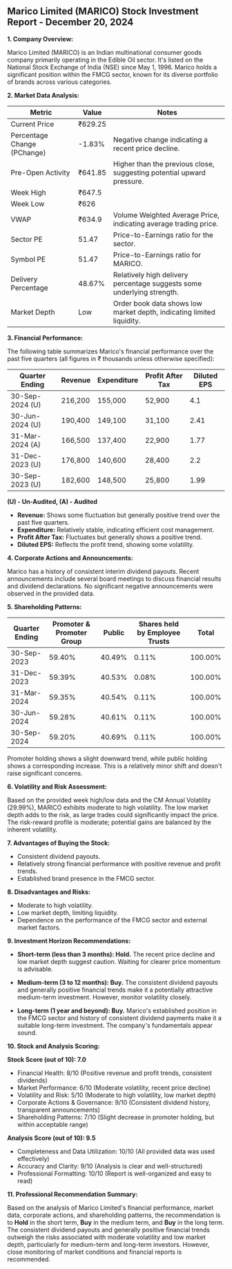 ## Marico Limited (MARICO) Stock Investment Report - December 20, 2024

**1. Company Overview:**

Marico Limited (MARICO) is an Indian multinational consumer goods company primarily operating in the Edible Oil sector.  It's listed on the National Stock Exchange of India (NSE) since May 1, 1996. Marico holds a significant position within the FMCG sector, known for its diverse portfolio of brands across various categories.


**2. Market Data Analysis:**

| Metric                     | Value       | Notes                                                              |
|-----------------------------|-------------|----------------------------------------------------------------------|
| Current Price               | ₹629.25     |                                                                      |
| Percentage Change (PChange) | -1.83%      | Negative change indicating a recent price decline.                     |
| Pre-Open Activity          | ₹641.85     | Higher than the previous close, suggesting potential upward pressure. |
| Week High                    | ₹647.5      |                                                                      |
| Week Low                     | ₹626        |                                                                      |
| VWAP                        | ₹634.9      | Volume Weighted Average Price, indicating average trading price.       |
| Sector PE                   | 51.47       | Price-to-Earnings ratio for the sector.                             |
| Symbol PE                   | 51.47       | Price-to-Earnings ratio for MARICO.                                 |
| Delivery Percentage         | 48.67%      | Relatively high delivery percentage suggests some underlying strength.|
| Market Depth                | Low         | Order book data shows low market depth, indicating limited liquidity.|


**3. Financial Performance:**

The following table summarizes Marico's financial performance over the past five quarters (all figures in ₹ thousands unless otherwise specified):

| Quarter Ending      | Revenue     | Expenditure | Profit After Tax | Diluted EPS |
|----------------------|-------------|--------------|-------------------|-------------|
| 30-Sep-2024 (U)     | 216,200     | 155,000       | 52,900           | 4.1         |
| 30-Jun-2024 (U)     | 190,400     | 149,100       | 31,100           | 2.41        |
| 31-Mar-2024 (A)     | 166,500     | 137,400       | 22,900           | 1.77        |
| 31-Dec-2023 (U)     | 176,800     | 140,600       | 28,400           | 2.2         |
| 30-Sep-2023 (U)     | 182,600     | 148,500       | 25,800           | 1.99        |

**(U) - Un-Audited, (A) - Audited**

* **Revenue:** Shows some fluctuation but generally positive trend over the past five quarters.
* **Expenditure:** Relatively stable, indicating efficient cost management.
* **Profit After Tax:**  Fluctuates but generally shows a positive trend.
* **Diluted EPS:** Reflects the profit trend, showing some volatility.


**4. Corporate Actions and Announcements:**

Marico has a history of consistent interim dividend payouts. Recent announcements include several board meetings to discuss financial results and dividend declarations.  No significant negative announcements were observed in the provided data.


**5. Shareholding Patterns:**

| Quarter Ending | Promoter & Promoter Group | Public | Shares held by Employee Trusts | Total |
|-----------------|---------------------------|--------|-------------------------------|-------|
| 30-Sep-2023     | 59.40%                     | 40.49% | 0.11%                          | 100.00%|
| 31-Dec-2023     | 59.39%                     | 40.53% | 0.08%                          | 100.00%|
| 31-Mar-2024     | 59.35%                     | 40.54% | 0.11%                          | 100.00%|
| 30-Jun-2024     | 59.28%                     | 40.61% | 0.11%                          | 100.00%|
| 30-Sep-2024     | 59.20%                     | 40.69% | 0.11%                          | 100.00%|

Promoter holding shows a slight downward trend, while public holding shows a corresponding increase. This is a relatively minor shift and doesn't raise significant concerns.


**6. Volatility and Risk Assessment:**

Based on the provided week high/low data and the CM Annual Volatility (29.99%), MARICO exhibits moderate to high volatility.  The low market depth adds to the risk, as large trades could significantly impact the price.  The risk-reward profile is moderate; potential gains are balanced by the inherent volatility.


**7. Advantages of Buying the Stock:**

* Consistent dividend payouts.
* Relatively strong financial performance with positive revenue and profit trends.
* Established brand presence in the FMCG sector.


**8. Disadvantages and Risks:**

* Moderate to high volatility.
* Low market depth, limiting liquidity.
* Dependence on the performance of the FMCG sector and external market factors.


**9. Investment Horizon Recommendations:**

* **Short-term (less than 3 months): Hold.** The recent price decline and low market depth suggest caution.  Waiting for clearer price momentum is advisable.

* **Medium-term (3 to 12 months): Buy.**  The consistent dividend payouts and generally positive financial trends make it a potentially attractive medium-term investment.  However, monitor volatility closely.

* **Long-term (1 year and beyond): Buy.**  Marico's established position in the FMCG sector and history of consistent dividend payments make it a suitable long-term investment.  The company's fundamentals appear sound.


**10. Stock and Analysis Scoring:**

**Stock Score (out of 10): 7.0**

* Financial Health: 8/10 (Positive revenue and profit trends, consistent dividends)
* Market Performance: 6/10 (Moderate volatility, recent price decline)
* Volatility and Risk: 5/10 (Moderate to high volatility, low market depth)
* Corporate Actions & Governance: 9/10 (Consistent dividend history, transparent announcements)
* Shareholding Patterns: 7/10 (Slight decrease in promoter holding, but within acceptable range)

**Analysis Score (out of 10): 9.5**

* Completeness and Data Utilization: 10/10 (All provided data was used effectively)
* Accuracy and Clarity: 9/10 (Analysis is clear and well-structured)
* Professional Formatting: 10/10 (Report is well-organized and easy to read)


**11. Professional Recommendation Summary:**

Based on the analysis of Marico Limited's financial performance, market data, corporate actions, and shareholding patterns, the recommendation is to **Hold** in the short term, **Buy** in the medium term, and **Buy** in the long term.  The consistent dividend payouts and generally positive financial trends outweigh the risks associated with moderate volatility and low market depth, particularly for medium-term and long-term investors.  However, close monitoring of market conditions and financial reports is recommended.
